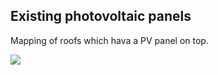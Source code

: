 ## Existing photovoltaic panels

Mapping of roofs which hava a PV panel on top.

<img src="data/gtif/images/legends/pv_existing.png"></img>